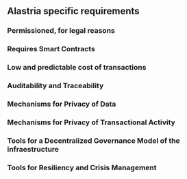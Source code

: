 ## Alastria specific requirements

### Permissioned, for legal reasons

### Requires Smart Contracts

### Low and predictable cost of transactions

### Auditability and Traceability

### Mechanisms for Privacy of Data

### Mechanisms for Privacy of Transactional Activity

### Tools for a Decentralized Governance Model of the infraestructure

### Tools for Resiliency and Crisis Management